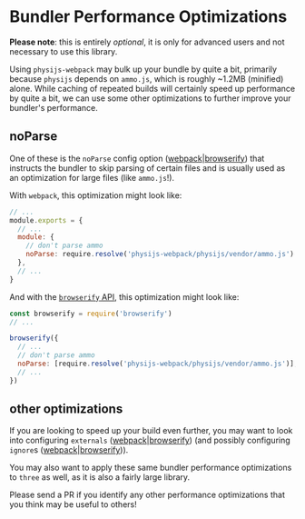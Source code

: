 # Bundler Performance Optimizations

**Please note**: this is entirely _optional_, it is only for advanced users and not necessary to use this library.

Using `physijs-webpack` may bulk up your bundle by quite a bit, primarily because `physijs` depends on `ammo.js`, which is roughly ~1.2MB (minified) alone.
While caching of repeated builds will certainly speed up performance by quite a bit, we can use some other optimizations to further improve your bundler's performance.

## noParse

One of these is the `noParse` config option ([webpack](https://webpack.js.org/configuration/module/#modulenoparse)|[browserify](https://github.com/browserify/browserify#usage)) that instructs the bundler to skip parsing of certain files and is usually used as an optimization for large files (like `ammo.js`!).

With `webpack`, this optimization might look like:

```javascript
// ...
module.exports = {
  // ...
  module: {
    // don't parse ammo
    noParse: require.resolve('physijs-webpack/physijs/vendor/ammo.js')
  },
  // ...
}
```

And with the [`browserify` API](https://github.com/browserify/browserify#browserifyfiles--opts), this optimization might look like:

```javascript
const browserify = require('browserify')
// ...

browserify({
  // ...
  // don't parse ammo
  noParse: [require.resolve('physijs-webpack/physijs/vendor/ammo.js')],
  // ...
})
```

## other optimizations

If you are looking to speed up your build even further, you may want to look into configuring `externals` ([webpack](https://webpack.js.org/configuration/externals/)|[browserify](https://github.com/browserify/browserify#bexternalfile)) (and possibly configuring `ignore`s ([webpack](https://webpack.js.org/plugins/ignore-plugin/)|[browserify](https://github.com/browserify/browserify#bignorefile))).

You may also want to apply these same bundler performance optimizations to `three` as well, as it is also a fairly large library.

Please send a PR if you identify any other performance optimizations that you think may be useful to others!
